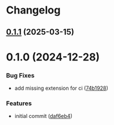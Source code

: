 # Changelog

## [0.1.1](https://github.com/mortenscheel/skeleton-laravel/compare/0.1.0...0.1.1) (2025-03-15)

# 0.1.0 (2024-12-28)


### Bug Fixes

* add missing extension for ci ([74b1928](https://github.com/mortenscheel/skeleton-laravel/commit/74b192865656c64a97a81b97e2ca0a36c224215e))


### Features

* initial commit ([daf6eb4](https://github.com/mortenscheel/skeleton-laravel/commit/daf6eb47bdd27ad477bffc4344527fe445dc5d27))
